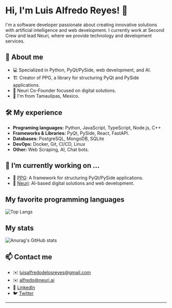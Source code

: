 # Hi, I'm Luis Alfredo Reyes! 👋

I'm a software developer passionate about creating innovative solutions with artificial intelligence and web development. I currently work at Second Crew and lead Neuri, where we provide technology and development services.

## 🚀 About me
- 💻 Specialized in Python, PyQt/PySide, web development, and AI.
- 🏗️ Creator of PPG, a library for structuring PyQt and PySide applications.
- 🧠 Neuri Co-Founder focused on digital solutions.
- 📍 I'm from Tamaulipas, Mexico.

## 🛠️ My experience
- **Programing languages:** Python, JavaScript, TypeScript, Node.js, C++
- **Frameworks & Libraries:** PyQt, PySide, React, FastAPI.
- **Databases:** PostgreSQL, MongoDB, SQLite
- **DevOps:** Docker, Git, CI/CD, Linux
- **Other:** Web Scraping, AI, Chat bots.

## 📌 I’m currently working on ...
- 🔹 [PPG](https://github.com/Neuri-AI/PPG): A framework for structuring PyQt/PySide applications.
- 🔹 [Neuri](https://neuri.ai): AI-based digital solutions and web development.

## My favorite programming languages
![Top Langs](https://github-readme-stats.vercel.app/api/top-langs/?username=runesc&hide_progress=false)

## My stats
![Anurag's GitHub stats](https://github-readme-stats.vercel.app/api?username=runesc&show_icons=true&theme=dark)

## 📫 Contact me
- ✉️ luisalfredodelosreyes@gmail.com
- ✉️ alfredo@neuri.ai
- 💼 [LinkedIn](https://linkedin.com/in/luisalfredoreyes)
- 🐦 [Twitter](https://twitter.com/Fredo_Dev)

---


<!--
**runesc/runesc** is a ✨ _special_ ✨ repository because its `README.md` (this file) appears on your GitHub profile.

Here are some ideas to get you started:

- 🔭 I’m currently working on ...
- 🌱 I’m currently learning ...
- 👯 I’m looking to collaborate on ...
- 🤔 I’m looking for help with ...
- 💬 Ask me about ...
- 📫 How to reach me: ...
- 😄 Pronouns: ...
- ⚡ Fun fact: ...
-->
